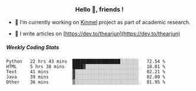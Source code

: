 <h3 align="center">Hello 👋, friends !</h3>

- 🔭 I’m currently working on [Kinmel](https://github.com/thearjun/kinmel) project as part of academic research.

- 📝 I write articles on [https://dev.to/thearjun](https://dev.to/thearjun)


##### Weekly Coding Stats
<!--START_SECTION:waka-->
```text
Python   22 hrs 43 mins  ██████████████████░░░░░░░   72.54 % 
HTML     5 hrs 38 mins   ████▓░░░░░░░░░░░░░░░░░░░░   18.01 % 
Text     41 mins         ▓░░░░░░░░░░░░░░░░░░░░░░░░   02.21 % 
Java     39 mins         ▓░░░░░░░░░░░░░░░░░░░░░░░░   02.09 % 
Other    36 mins         ▒░░░░░░░░░░░░░░░░░░░░░░░░   01.95 % 
```
<!--END_SECTION:waka-->
